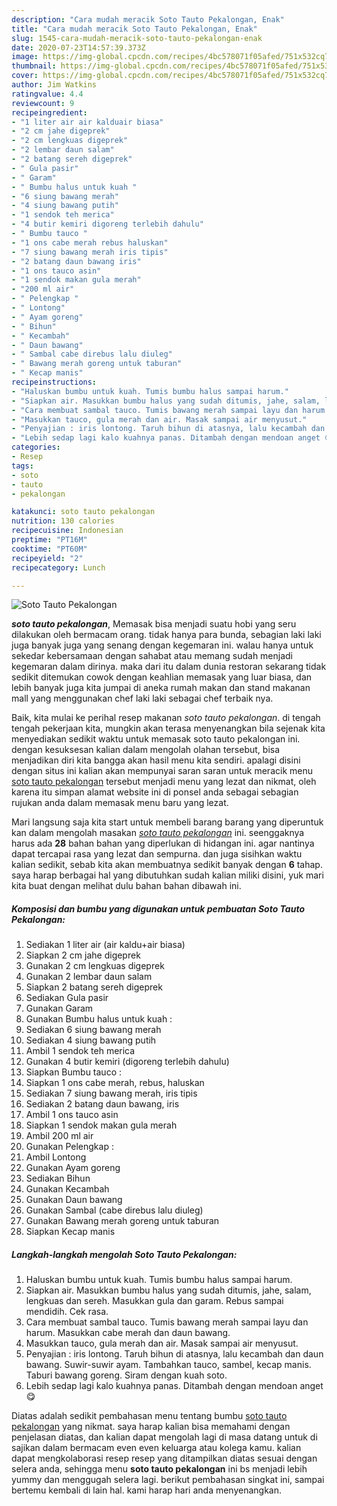 ```yaml
---
description: "Cara mudah meracik Soto Tauto Pekalongan, Enak"
title: "Cara mudah meracik Soto Tauto Pekalongan, Enak"
slug: 1545-cara-mudah-meracik-soto-tauto-pekalongan-enak
date: 2020-07-23T14:57:39.373Z
image: https://img-global.cpcdn.com/recipes/4bc578071f05afed/751x532cq70/soto-tauto-pekalongan-foto-resep-utama.jpg
thumbnail: https://img-global.cpcdn.com/recipes/4bc578071f05afed/751x532cq70/soto-tauto-pekalongan-foto-resep-utama.jpg
cover: https://img-global.cpcdn.com/recipes/4bc578071f05afed/751x532cq70/soto-tauto-pekalongan-foto-resep-utama.jpg
author: Jim Watkins
ratingvalue: 4.4
reviewcount: 9
recipeingredient:
- "1 liter air air kalduair biasa"
- "2 cm jahe digeprek"
- "2 cm lengkuas digeprek"
- "2 lembar daun salam"
- "2 batang sereh digeprek"
- " Gula pasir"
- " Garam"
- " Bumbu halus untuk kuah "
- "6 siung bawang merah"
- "4 siung bawang putih"
- "1 sendok teh merica"
- "4 butir kemiri digoreng terlebih dahulu"
- " Bumbu tauco "
- "1 ons cabe merah rebus haluskan"
- "7 siung bawang merah iris tipis"
- "2 batang daun bawang iris"
- "1 ons tauco asin"
- "1 sendok makan gula merah"
- "200 ml air"
- " Pelengkap "
- " Lontong"
- " Ayam goreng"
- " Bihun"
- " Kecambah"
- " Daun bawang"
- " Sambal cabe direbus lalu diuleg"
- " Bawang merah goreng untuk taburan"
- " Kecap manis"
recipeinstructions:
- "Haluskan bumbu untuk kuah. Tumis bumbu halus sampai harum."
- "Siapkan air. Masukkan bumbu halus yang sudah ditumis, jahe, salam, lengkuas dan sereh. Masukkan gula dan garam. Rebus sampai mendidih. Cek rasa."
- "Cara membuat sambal tauco. Tumis bawang merah sampai layu dan harum. Masukkan cabe merah dan daun bawang."
- "Masukkan tauco, gula merah dan air. Masak sampai air menyusut."
- "Penyajian : iris lontong. Taruh bihun di atasnya, lalu kecambah dan daun bawang. Suwir-suwir ayam. Tambahkan tauco, sambel, kecap manis. Taburi bawang goreng. Siram dengan kuah soto."
- "Lebih sedap lagi kalo kuahnya panas. Ditambah dengan mendoan anget 😋"
categories:
- Resep
tags:
- soto
- tauto
- pekalongan

katakunci: soto tauto pekalongan 
nutrition: 130 calories
recipecuisine: Indonesian
preptime: "PT16M"
cooktime: "PT60M"
recipeyield: "2"
recipecategory: Lunch

---
```



![Soto Tauto Pekalongan](https://img-global.cpcdn.com/recipes/4bc578071f05afed/751x532cq70/soto-tauto-pekalongan-foto-resep-utama.jpg)

<b><i>soto tauto pekalongan</i></b>, Memasak bisa menjadi suatu hobi yang seru dilakukan oleh bermacam orang. tidak hanya para bunda, sebagian laki laki juga banyak juga yang senang dengan kegemaran ini. walau hanya untuk sekedar kebersamaan dengan sahabat atau memang sudah menjadi kegemaran dalam dirinya. maka dari itu dalam dunia restoran sekarang tidak sedikit ditemukan cowok dengan keahlian memasak yang luar biasa, dan lebih banyak juga kita jumpai di aneka rumah makan dan stand makanan mall yang menggunakan chef laki laki sebagai chef terbaik nya.

Baik, kita mulai ke perihal resep makanan <i>soto tauto pekalongan</i>. di tengah tengah pekerjaan kita, mungkin akan terasa menyenangkan bila sejenak kita menyediakan sedikit waktu untuk memasak soto tauto pekalongan ini. dengan kesuksesan kalian dalam mengolah olahan tersebut, bisa menjadikan diri kita bangga akan hasil menu kita sendiri. apalagi disini dengan situs ini kalian akan mempunyai saran saran untuk meracik menu <u>soto tauto pekalongan</u> tersebut menjadi menu yang lezat dan nikmat, oleh karena itu simpan alamat website ini di ponsel anda sebagai sebagian rujukan anda dalam memasak menu baru yang lezat.




Mari langsung saja kita start untuk membeli barang barang yang diperuntuk kan dalam mengolah masakan <u><i>soto tauto pekalongan</i></u> ini. seenggaknya harus ada <b>28</b> bahan bahan yang diperlukan di hidangan ini. agar nantinya dapat tercapai rasa yang lezat dan sempurna. dan juga sisihkan waktu kalian sedikit, sebab kita akan membuatnya sedikit banyak dengan <b>6</b> tahap. saya harap berbagai hal yang dibutuhkan sudah kalian miliki disini, yuk mari kita buat dengan melihat dulu bahan bahan dibawah ini.

<!--inarticleads1-->

##### Komposisi dan bumbu yang digunakan untuk pembuatan Soto Tauto Pekalongan:

1. Sediakan 1 liter air (air kaldu+air biasa)
1. Siapkan 2 cm jahe digeprek
1. Gunakan 2 cm lengkuas digeprek
1. Gunakan 2 lembar daun salam
1. Siapkan 2 batang sereh digeprek
1. Sediakan  Gula pasir
1. Gunakan  Garam
1. Gunakan  Bumbu halus untuk kuah :
1. Sediakan 6 siung bawang merah
1. Sediakan 4 siung bawang putih
1. Ambil 1 sendok teh merica
1. Gunakan 4 butir kemiri (digoreng terlebih dahulu)
1. Siapkan  Bumbu tauco :
1. Siapkan 1 ons cabe merah, rebus, haluskan
1. Sediakan 7 siung bawang merah, iris tipis
1. Sediakan 2 batang daun bawang, iris
1. Ambil 1 ons tauco asin
1. Siapkan 1 sendok makan gula merah
1. Ambil 200 ml air
1. Gunakan  Pelengkap :
1. Ambil  Lontong
1. Gunakan  Ayam goreng
1. Sediakan  Bihun
1. Gunakan  Kecambah
1. Gunakan  Daun bawang
1. Gunakan  Sambal (cabe direbus lalu diuleg)
1. Gunakan  Bawang merah goreng untuk taburan
1. Siapkan  Kecap manis




<!--inarticleads2-->

##### Langkah-langkah mengolah Soto Tauto Pekalongan:

1. Haluskan bumbu untuk kuah. Tumis bumbu halus sampai harum.
1. Siapkan air. Masukkan bumbu halus yang sudah ditumis, jahe, salam, lengkuas dan sereh. Masukkan gula dan garam. Rebus sampai mendidih. Cek rasa.
1. Cara membuat sambal tauco. Tumis bawang merah sampai layu dan harum. Masukkan cabe merah dan daun bawang.
1. Masukkan tauco, gula merah dan air. Masak sampai air menyusut.
1. Penyajian : iris lontong. Taruh bihun di atasnya, lalu kecambah dan daun bawang. Suwir-suwir ayam. Tambahkan tauco, sambel, kecap manis. Taburi bawang goreng. Siram dengan kuah soto.
1. Lebih sedap lagi kalo kuahnya panas. Ditambah dengan mendoan anget 😋




Diatas adalah sedikit pembahasan menu tentang bumbu <u>soto tauto pekalongan</u> yang nikmat. saya harap kalian bisa memahami dengan penjelasan diatas, dan kalian dapat mengolah lagi di masa datang untuk di sajikan dalam bermacam even even keluarga atau kolega kamu. kalian dapat mengkolaborasi resep resep yang ditampilkan diatas sesuai dengan selera anda, sehingga menu <b>soto tauto pekalongan</b> ini bs menjadi lebih yummy dan menggugah selera lagi. berikut pembahasan singkat ini, sampai bertemu kembali di lain hal. kami harap hari anda menyenangkan.
